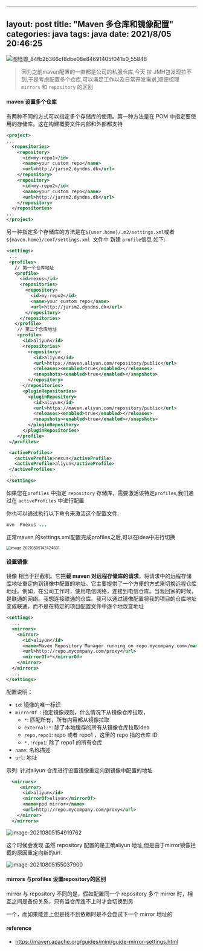 
---
layout: post
title:  "Maven 多仓库和镜像配置"
categories: java
tags: java
date: 2021/8/05 20:46:25
---



![图怪兽_84fb2b366cf8dbe08e84691405f041b0_55848](https://cdn.jsdelivr.net/gh/ChengKeJ/pic@master/img/%E5%9B%BE%E6%80%AA%E5%85%BD_84fb2b366cf8dbe08e84691405f041b0_55848.jpg)



> 因为之前maven配置的一直都是公司的私服仓库,今天 拉 JMH包发现拉不到,于是考虑配置多个仓库,可以满足工作以及日常开发需求,顺便梳理 `mirrors` 和 `repository` 的区别

#### maven 设置多个仓库

有两种不同的方式可以指定多个存储库的使用。第一种方法是在 POM 中指定要使用的存储库。这在构建概要文件内部和外部都支持

<!--more-->
```xml
<project>
...
  <repositories>
    <repository>
      <id>my-repo1</id>
      <name>your custom repo</name>
      <url>http://jarsm2.dyndns.dk</url>
    </repository>
    <repository>
      <id>my-repo2</id>
      <name>your custom repo</name>
      <url>http://jarsm2.dyndns.dk</url>
    </repository>
  </repositories>
...
</project>

```

另一种指定多个存储库的方法是在` ${user.home}/.m2/settings.xml `或者 `${maven.home}/conf/settings.xml `文件中 新建 `profile`信息 如下:

```xml
<settings>
 ...
 <profiles>
   // 第一个仓库地址
   <profile>
     <id>nexus</id>
     <repositories>
       <repository>
         <id>my-repo2</id>
         <name>your custom repo</name>
         <url>http://jarsm2.dyndns.dk</url>
       </repository>
     </repositories>
   </profile>
    // 第二个仓库地址
    <profile>
      <id>aliyun</id>
      <repositories>
        <repository>
          <id>aliyun</id>
          <url>https://maven.aliyun.com/repository/public</url>
          <releases><enabled>true</enabled></releases>
          <snapshots><enabled>true</enabled></snapshots>
        </repository>
      </repositories>
      <pluginRepositories>
        <pluginRepository>
          <id>aliyun</id>
          <url>https://maven.aliyun.com/repository/public</url>
          <releases><enabled>true</enabled></releases>
          <snapshots><enabled>true</enabled></snapshots>
        </pluginRepository>
      </pluginRepositories>
    </profile>      
 </profiles>

 <activeProfiles>
   <activeProfile>nexus</activeProfile>
   <activeProfile>aliyun</activeProfile>
 </activeProfiles>
 ...
</settings>
```

如果您在`profiles` 中指定 `repository` 存储库，需要激活该特定`profiles`,我们通过在 `activeProfiles` 中进行配置

你也可以通过执行以下命令来激活这个配置文件:

```java
mvn -Pnexus ...
```

正常maven 的settings.xml配置完成profiles之后,可以在idea中进行切换

<img src="https://cdn.jsdelivr.net/gh/ChengKeJ/pic@master/img/image-20210805142424631.png" alt="image-20210805142424631" style="zoom:70%;" /> 



#### 设置镜像

镜像 相当于拦截机。它**拦截 maven 对远程存储库的请求**，将请求中的远程存储库地址重定向到镜像中配置的地址。它主要提供了一个方便的方式来切换远程仓库地址。例如，在公司工作时，使用电信网络，连接到电信仓库。当我回家的时候，是联通的网络。我想连接联通的仓库。我可以通过镜像配置将我的项目的仓库地址变成联通，而不是在特定的项目配置文件中逐个地改变地址

```xml
<settings>
  ...
  <mirrors>
    <mirror>
      <id>aliyun</id>
      <name>Maven Repository Manager running on repo.mycompany.com</name>
      <url>http://repo.mycompany.com/proxy</url>
      <mirrorOf>*</mirrorOf>
    </mirror>
  </mirrors>
  ...
</settings>
```

配置说明：

- `id`: 镜像的唯一标识
- `mirrorOf `: 指定镜像规则，什么情况下从镜像仓库拉取，
  - `*`: 匹配所有，所有内容都从镜像拉取
  - `external:*`: 除了本地缓存的所有从镜像仓库拉取idea
  - `repo,repo1`: repo 或者 repo1 ，这里的 repo 指的仓库 ID
  - `*,!repo1`: 除了 repo1 的所有仓库
- `name`: 名称描述
- `url`: 地址

示列: 针对aliyun 仓库进行设置镜像重定向到镜像中配置的地址

```xml
  <mirrors>
     <mirror>
      <id>aliyun</id>
      <mirrorOf>aliyun</mirrorOf>
      <name>ppd mirror</name>
      <url>http://repo.mycompany.com/proxy</url>
    </mirror>
  </mirrors>
```

![image-20210805154919762](https://cdn.jsdelivr.net/gh/ChengKeJ/pic@master/img/image-20210805154919762.png)

这个时候会发现 虽然 repository 配置的是正确aliyun 地址,但是由于mirror镜像拦截的原因重定向新的url.

![image-20210805155037900](https://cdn.jsdelivr.net/gh/ChengKeJ/pic@master/img/image-20210805155037900.png)



#### mirrors 与profiles 设置repository的区别

mirror 与 repository 不同的是，假如配置同一个 repository 多个 mirror 时，相互之间是备份关系，只有当仓库连不上时才会切换到另

一个，而如果能连上但是找不到依赖时是不会尝试下一个 mirror 地址的

#### reference

- https://maven.apache.org/guides/mini/guide-mirror-settings.html
